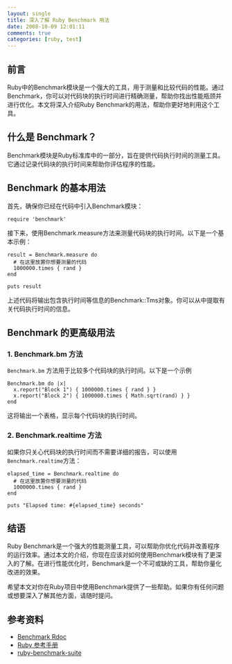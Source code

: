 ```yaml
---
layout: single
title: 深入了解 Ruby Benchmark 用法
date: 2008-10-09 12:01:11
comments: true
categories: [ruby, test]
---
```


## 前言

Ruby中的Benchmark模块是一个强大的工具，用于测量和比较代码的性能。通过Benchmark，你可以对代码块的执行时间进行精确测量，帮助你找出性能瓶颈并进行优化。本文将深入介绍Ruby Benchmark的用法，帮助你更好地利用这个工具。

## 什么是 Benchmark？

Benchmark模块是Ruby标准库中的一部分，旨在提供代码执行时间的测量工具。它通过记录代码块的执行时间来帮助你评估程序的性能。

## Benchmark 的基本用法

首先，确保你已经在代码中引入Benchmark模块：

```
require 'benchmark'
```

接下来，使用Benchmark.measure方法来测量代码块的执行时间。以下是一个基本示例：

```
result = Benchmark.measure do
  # 在这里放置你想要测量的代码
  1000000.times { rand }
end

puts result
```

上述代码将输出包含执行时间等信息的Benchmark::Tms对象。你可以从中提取有关代码执行时间的信息。

## Benchmark 的更高级用法

### 1. Benchmark.bm 方法

`Benchmark.bm` 方法用于比较多个代码块的执行时间。以下是一个示例

```
Benchmark.bm do |x|
  x.report("Block 1") { 1000000.times { rand } }
  x.report("Block 2") { 1000000.times { Math.sqrt(rand) } }
end
```

这将输出一个表格，显示每个代码块的执行时间。

### 2. Benchmark.realtime 方法

如果你只关心代码块的执行时间而不需要详细的报告，可以使用`Benchmark.realtime`方法：

```
elapsed_time = Benchmark.realtime do
  # 在这里放置你想要测量的代码
  1000000.times { rand }
end

puts "Elapsed time: #{elapsed_time} seconds"

```

## 结语

Ruby Benchmark是一个强大的性能测量工具，可以帮助你优化代码并改善程序的运行效率。通过本文的介绍，你现在应该对如何使用Benchmark模块有了更深入的了解。在进行性能优化时，Benchmark是一个不可或缺的工具，帮助你量化改进的效果。

希望本文对你在Ruby项目中使用Benchmark提供了一些帮助。如果你有任何问题或想要深入了解其他方面，请随时提问。

## 参考资料

- [Benchmark Rdoc](http://ruby-doc.org/stdlib/libdoc/benchmark/rdoc/index.html)
- [Ruby 参考手册](http://www.kuqin.com/rubycndocument/man/addlib/benchmark.html)
- [ruby-benchmark-suite](https://github.com/acangiano/ruby-benchmark-suite)
